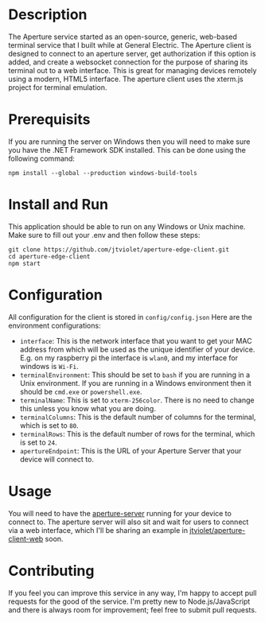 # Description
The Aperture service started as an open-source, generic, web-based terminal service that I built while at General Electric. The Aperture client is designed to connect to an aperture server, get authorization if this option is added, and create a websocket connection for the purpose of sharing its terminal out to a web interface. This is great for managing devices remotely using a modern, HTML5 interface. The aperture client uses the xterm.js project for terminal emulation.

# Prerequisits
If you are running the server on Windows then you will need to make sure you have the .NET Framework SDK installed. This can be done using the following command:
```
npm install --global --production windows-build-tools
```

# Install and Run
This application should be able to run on any Windows or Unix machine. Make sure to fill out your .env and then follow these steps:
```
git clone https://github.com/jtviolet/aperture-edge-client.git
cd aperture-edge-client
npm start
```

# Configuration
All configuration for the client is stored in `config/config.json`  Here are the environment configurations:
* `interface`: This is the network interface that you want to get your MAC address from which will be used as the unique identifier of your device. E.g. on my raspberry pi the interface is `wlan0`, and my interface for windows is `Wi-Fi`.
* `terminalEnvironment`: This should be set to `bash` if you are running in a Unix environment. If you are running in a Windows environment then it should be `cmd.exe` or `powershell.exe`.
* `terminalName`: This is set to `xterm-256color`. There is no need to change this unless you know what you are doing.
* `terminalColumns`: This is the default number of columns for the terminal, which is set to `80`.
* `terminalRows`: This is the default number of rows for the terminal, which is set to `24`.
* `apertureEndpoint`: This is the URL of your Aperture Server that your device will connect to.

# Usage
You will need to have the [aperture-server](https://github.com/jtviolet/aperture-server) running for your device to connect to. The aperture server will also sit and wait for users to connect via a web interface, which I'll be sharing an example in [jtviolet/aperture-client-web](https://github.com/jtviolet/aperture-client-web) soon.

# Contributing
If you feel you can improve this service in any way, I'm happy to accept pull requests for the good of the service. I'm pretty new to Node.js/JavaScript and there is always room for improvement; feel free to submit pull requests.

